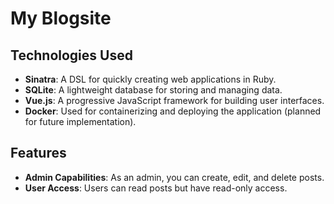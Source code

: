 # My Blogsite

## Technologies Used

- **Sinatra**: A DSL for quickly creating web applications in Ruby.
- **SQLite**: A lightweight database for storing and managing data.
- **Vue.js**: A progressive JavaScript framework for building user interfaces.
- **Docker**: Used for containerizing and deploying the application (planned for future implementation).

## Features

- **Admin Capabilities**: As an admin, you can create, edit, and delete posts.
- **User Access**: Users can read posts but have read-only access.
